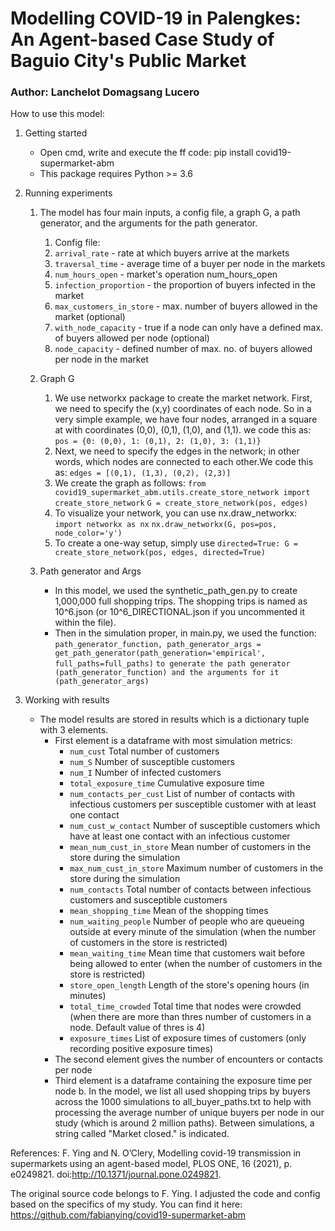 # Modelling COVID-19 in Palengkes: An Agent-based Case Study of Baguio City's Public Market
### Author: Lanchelot Domagsang Lucero

How to use this model:
1. Getting started
    - Open cmd, write and execute the ff code: pip install covid19-supermarket-abm
    - This package requires Python >= 3.6

2. Running experiments
    1. The model has four main inputs, a config file, a graph G, a path generator, and the arguments for the path generator.
        1. Config file:
        1. `arrival_rate` - rate at which buyers arrive at the markets
        2. `traversal_time` - average time of a buyer per node in the markets
        3. `num_hours_open` - market's operation num_hours_open
        4. `infection_proportion` - the proportion of buyers infected in the market
        5. `max_customers_in_store` - max. number of buyers allowed in the market (optional)
        6. `with_node_capacity` - true if a node can only have a defined max. of buyers allowed per node (optional)
        7. `node_capacity` - defined number of max. no. of buyers allowed per node in the market

    2. Graph G
        1. We use networkx package to create the market network. First, we need to specify the (x,y) coordinates of each node. So in a very simple example, we have four nodes, arranged in a square at with coordinates (0,0), (0,1), (1,0), and (1,1). we code this as: `pos = {0: (0,0), 1: (0,1), 2: (1,0), 3: (1,1)}` 
        2. Next, we need to specify the edges in the network; in other words, which nodes are connected to each other.We code this as: `edges = [(0,1), (1,3), (0,2), (2,3)]` 
        3. We create the graph as follows:
            `from covid19_supermarket_abm.utils.create_store_network import create_store_network` 
            `G = create_store_network(pos, edges)` 
        4. To visualize your network, you can use nx.draw_networkx:
            `import networkx as nx` 
            `nx.draw_networkx(G, pos=pos, node_color='y')`
        5. To create a one-way setup, simply use
             `directed=True: G = create_store_network(pos, edges, directed=True) `

    3. Path generator and Args
        - In this model, we used the synthetic_path_gen.py to create 1,000,000 full shopping trips. The shopping trips is named as 10^6.json (or 10^6_DIRECTIONAL.json if you uncommented it within the file).
        - Then in the simulation proper, in main.py, we used the function:
          `path_generator_function, path_generator_args = get_path_generator(path_generation='empirical', full_paths=full_paths)`
          `to generate the path generator (path_generator_function) and the arguments for it (path_generator_args)`
    
4. Working with results
    - The model results are stored in results which is a dictionary tuple with 3 elements.
        - First element is a dataframe with most simulation metrics:
            - `num_cust` 	Total number of customers
            - `num_S`	Number of susceptible customers
            - `num_I`	Number of infected customers
            - `total_exposure_time`	Cumulative exposure time
            - `num_contacts_per_cust`	List of number of contacts with infectious customers per susceptible customer with at least one contact
            - `num_cust_w_contact`	Number of susceptible customers which have at least one contact with an infectious customer
            - `mean_num_cust_in_store`	Mean number of customers in the store during the simulation
            - `max_num_cust_in_store`	Maximum number of customers in the store during the simulation
            - `num_contacts`	Total number of contacts between infectious customers and susceptible customers
            - `mean_shopping_time`	Mean of the shopping times
            - `num_waiting_people`	Number of people who are queueing outside at every minute of the simulation (when the number of customers in the store is restricted)
            - `mean_waiting_time`	Mean time that customers wait before being allowed to enter (when the number of customers in the store is restricted)
            - `store_open_length`	Length of the store's opening hours (in minutes)
            - `total_time_crowded`	Total time that nodes were crowded (when there are more than thres number of customers in a node. Default value of thres is 4)
            - `exposure_times`	List of exposure times of customers (only recording positive exposure times)
        - The second element gives the number of encounters or contacts per node
        - Third element is a dataframe containing the exposure time per node
    b. In the model, we list all used shopping trips by buyers across the 1000 simulations to all_buyer_paths.txt to help with processing the average number of unique buyers per node in our study (which is around 2 million paths). Between simulations, a string called "Market closed." is indicated. 

References:
F. Ying and N. O’Clery, Modelling covid-19 transmission in supermarkets using an agent-based model, PLOS ONE, 16 (2021), p. e0249821. doi:http://10.1371/journal.pone.0249821.

The original source code belongs to F. Ying. I adjusted the code and config based on the specifics of my study. You can find it here: https://github.com/fabianying/covid19-supermarket-abm
